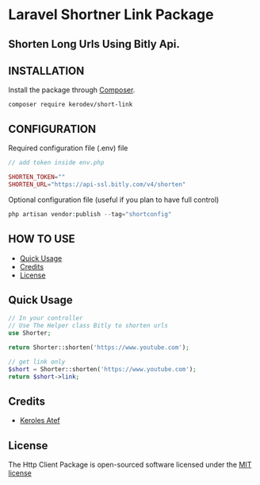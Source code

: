 # Laravel  Shortner Link  Package 

## Shorten Long Urls Using Bitly Api.

## INSTALLATION

Install the package through [Composer](https://packagist.org/packages/kerodev/short-link).

`composer require kerodev/short-link`

## CONFIGURATION

Required configuration file (.env) file
``` php 
// add token inside env.php

SHORTEN_TOKEN=""
SHORTEN_URL="https://api-ssl.bitly.com/v4/shorten"

```
Optional configuration file (useful if you plan to have full control)

```php
php artisan vendor:publish --tag="shortconfig"
```

## HOW TO USE

-   [Quick Usage](#quick)
-   [Credits](#credits)
-   [License](#license)

## Quick Usage

```php
// In your controller
// Use The Helper class Bitly to shorten urls
use Shorter;

return Shorter::shorten('https://www.youtube.com');

// get link only
$short = Shorter::shorten('https://www.youtube.com');
return $short->link;
```

## Credits

- [Keroles  Atef](https://github.com/keroles19)

## License

The Http Client Package is open-sourced software licensed under the [MIT license](http://opensource.org/licenses/MIT)
